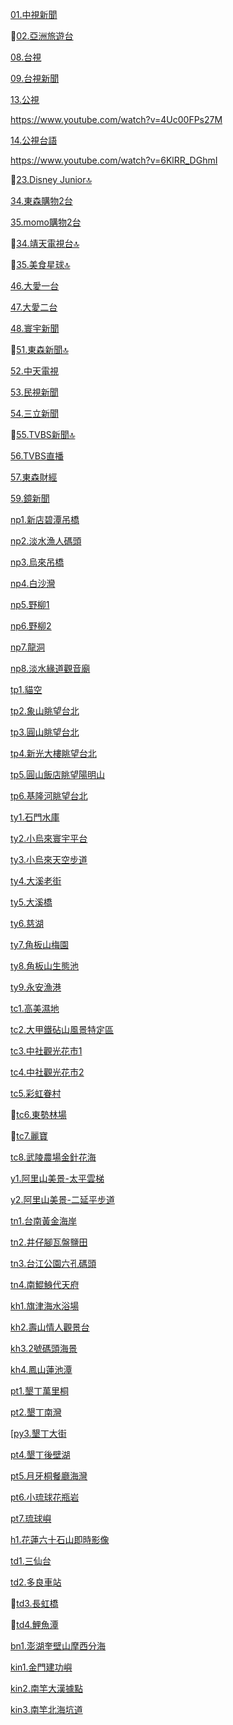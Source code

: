 [01.中視新聞](https://www.youtube.com/channel/UCmH4q-YjeazayYCVHHkGAMA/live)

🚫[02.亞洲旅遊台](https://www.youtube.com/watch?v=K-8j1JOx6g8)

[08.台視](https://www.youtube.com/channel/UC9CsZoTaHZqZjnNZv7v3T1g/live)

[09.台視新聞](https://www.youtube.com/channel/UC8ROUUjHzEQm-ndb69CX8Ww/live)

[13.公視](https://www.youtube.com/channel/UCXgIO9jJVsX5_2ideiSkfvA/live)

https://www.youtube.com/watch?v=4Uc00FPs27M

[14.公視台語](https://www.youtube.com/channel/UCX6SRupi5lTDbIFJEOpReCQ/live)

https://www.youtube.com/watch?v=6KlRR_DGhmI

🚫[23.Disney Junior🔝](https://www.youtube.com/watch?v=c5tzU4MGCNs)

[34.東森購物2台](https://www.youtube.com/channel/UCiolqpxuocdomP4hPGfn_-A/live)

[35.momo購物2台](https://www.youtube.com/channel/UCDhA7JbV2QQ-Ic9FrbeEEHA/live)

🚫[34.靖天電視台🔝](https://www.youtube.com/watch?v=JAElED3uNVU)

🚫[35.美食星球🔝](https://www.youtube.com/watch?v=GGafFe1tFII)

[46.大愛一台](https://www.youtube.com/watch?v=MIqUplvSRWA)

[47.大愛二台](https://www.youtube.com/watch?v=DTNkEm6jaqQ)

[48.寰宇新聞](https://www.youtube.com/watch?v=B7Zp3d6xXWw)

🚫[51.東森新聞🔝](https://www.youtube.com/watch?v=SBtGwNMfuf0)

[52.中天電視](https://www.youtube.com/watch?v=_QbRXRnHMVY)

[53.民視新聞](https://www.youtube.com/channel/UClIfopQZlkkSpM1VgCFLRJA/live)

[54.三立新聞](https://www.youtube.com/watch?v=EB4g7wecgTI)

🚫[55.TVBS新聞🔝](https://www.youtube.com/watch?v=IK6LzYYCUe0)

[56.TVBS直播](https://www.youtube.com/channel/UCL0_NxCvkcXwZHpvqgMZY-A/live)

[57.東森財經](https://www.youtube.com/watch?v=ABn_ccXn_jc)

[59.鏡新聞](https://www.youtube.com/watch?v=5n0y6b0Q25o)

[np1.新店碧潭吊橋](https://www.youtube.com/watch?v=pnRqzs7ZTEs) 
 
[np2.淡水漁人碼頭](https://www.youtube.com/watch?v=xwAWSh35uuw)

[np3.烏來吊橋](https://www.youtube.com/watch?v=qJUVVjCjFaw)

[np4.白沙灣](https://www.youtube.com/watch?v=St4GHsJzfg4)

[np5.野柳1](https://www.youtube.com/watch?v=d0jtifyp15k)

[np6.野柳2](https://www.youtube.com/watch?v=aI8_wjVrEKQ)

[np7.龍洞](https://www.youtube.com/watch?v=n38t6LYflIA)

[np8.淡水緣道觀音廟](https://www.youtube.com/watch?v=l9z4wO9Jiyg)

[tp1.貓空](https://www.youtube.com/watch?v=BP69KnwrvxM)

[tp2.象山眺望台北](https://www.youtube.com/watch?v=z_fY1pj1VBw)

[tp3.圓山眺望台北](https://www.youtube.com/watch?v=myZqBXELfvc)

[tp4.新光大樓眺望台北](https://www.youtube.com/watch?v=3w96Y8hbZfE)

[tp5.圓山飯店眺望陽明山](https://www.youtube.com/watch?v=dc0ZdgRMnsQ)

[tp6.基隆河眺望台北](https://www.youtube.com/watch?v=ZrKYemeOfw8)

[ty1.石門水庫](https://www.youtube.com/watch?v=1OTZ9rjFv78)  

[ty2.小烏來寰宇平台](https://www.youtube.com/watch?v=qYC8DpGOIJc)

[ty3.小烏來天空步道](https://www.youtube.com/watch?v=2NS-5SqvhkI)

[ty4.大溪老街](https://www.youtube.com/watch?v=z_mlibCfgFI)

[ty5.大溪橋](https://www.youtube.com/watch?v=FPfv3-dC1Po)

[ty6.慈湖](https://www.youtube.com/watch?v=x6I-9UEe5PY)

[ty7.角板山梅園](https://www.youtube.com/watch?v=E0-nfZjrMiE)

[ty8.角板山生態池](https://www.youtube.com/watch?v=D3RGBaU1uUY)

[ty9.永安漁港](https://www.youtube.com/watch?v=tD_a03trUvE)

[tc1.高美濕地](https://www.youtube.com/watch?v=lFtgjv5XjbA)

[tc2.大甲鐵砧山風景特定區](https://www.youtube.com/watch?v=E7OqBRGbLSw)

[tc3.中社觀光花市1](https://www.youtube.com/watch?v=6bJSN9HZWdk)

[tc4.中社觀光花市2](https://www.youtube.com/watch?v=qa8qGJADrck)

[tc5.彩虹眷村](https://www.youtube.com/watch?v=ipujY00Mf08)

🚫[tc6.東勢林場](https://www.youtube.com/watch?v=IRCwOPYPotk)

🚫[tc7.麗寶](https://www.youtube.com/watch?v=w_t_Fa1XlUk)

[tc8.武陵農場金針花海](https://www.youtube.com/watch?v=3ZbkExh7Iv8)

[y1.阿里山美景-太平雲梯](https://www.youtube.com/watch?v=dY2cRNr5Buw)

[y2.阿里山美景-二延平步道](https://www.youtube.com/watch?v=j2L_559nCjc)

[tn1.台南黃金海岸](https://www.youtube.com/watch?v=yeoV-wBdoxQ)  

[tn2.井仔腳瓦盤鹽田](https://www.youtube.com/watch?v=LC6eFju5Xac)

[tn3.台江公園六孔碼頭](https://www.youtube.com/watch?v=UcTGee9_epA)

[tn4.南鯤鯓代天府](https://www.youtube.com/watch?v=m5A8SlCQtSM)

[kh1.旗津海水浴場](https://www.youtube.com/watch?v=1xFXOWENQg0) 
  
[kh2.壽山情人觀景台](https://www.youtube.com/watch?v=C03Itx8iSC0)

[kh3.2號碼頭海景](https://www.youtube.com/watch?v=dvG6CTX_bno)

[kh4.鳳山蓮池潭](https://www.youtube.com/watch?v=dCycHSYZBmg)

[pt1.墾丁萬里桐](https://www.youtube.com/watch?v=H1sN82agKYc)

[pt2.墾丁南灣](https://www.youtube.com/watch?v=oTXJlZKnlq0)

[[py3.墾丁大街](https://www.youtube.com/watch?v=KjxDilWq2j4)

[pt4.墾丁後壁湖](https://www.youtube.com/watch?v=mEg9B7xgV4E)

[pt5.月牙桐餐廳海灣](https://www.youtube.com/watch?v=htbP-JA5V6k)

[pt6.小琉球花瓶岩](https://www.youtube.com/watch?v=VU9AgSl_MZc)

[pt7.琉球嶼](https://www.youtube.com/watch?v=A4lBLuo82nM)

[h1.花蓮六十石山即時影像](https://www.youtube.com/watch?v=BWrRFJoOV9c)

[td1.三仙台](https://www.youtube.com/watch?v=jFJ59-9tTyM)

[td2.多良車站](https://www.youtube.com/watch?v=UCG1aXVO8H8)

🚫[td3.長虹橋](https://www.youtube.com/watch?v=aYqW-1QJ0ts)

🚫[td4.鯉魚潭](https://www.youtube.com/watch?v=YlxWDwTUtxg)

[bn1.澎湖奎壁山摩西分海](https://www.youtube.com/watch?v=3uYgU16rxug)

[kin1.金門建功嶼](https://www.youtube.com/watch?v=uh_yNAE01w8) 

[kin2.南竿大漢據點](https://www.youtube.com/watch?v=nMK1GUTjbbc)

[kin3.南竿北海坑道](https://www.youtube.com/watch?v=e4VJS-ZAJj4)
